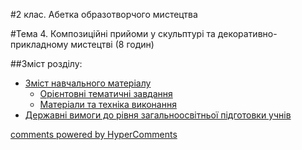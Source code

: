 <div id="hypercomments_widget" class="js-hypercomments-widget invisible"></div>

#2 клас. Абетка образотворчого мистецтва

#Тема 4.  Композиційні прийоми у скульптурі та декоративно-прикладному мистецтві (8 годин)

##Зміст розділу:

*	[Зміст навчального матеріалу](zmist_navchalnoho_materialu4.md)
	*	[Орієнтовні тематичні завдання](oriientovny_tematychni_zavdannya4.md)
	*	[Матеріали та техніка виконання](materialy_ta_tekhnika_vykonannya4.md)
*	[Державні вимоги до рівня загальноосвітньої підготовки учнів](derzhavni_vymohy_do_rivnya_zahalnoosvitnoi_pidhotovky_uchnyv4.md)

<div class="js-hypercomments-container">
    <a href="http://hypercomments.com" class="hc-link" title="comments widget">comments powered by HyperComments</a>
</div>